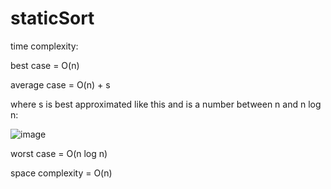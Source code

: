 # staticSort
time complexity:

best case = O(n)

average case = O(n) + s

where s is best approximated like this and is a number between n and n log n:

![image](https://user-images.githubusercontent.com/68780017/165795704-f6bb8f51-3466-4231-bdd8-0bac847382af.png)

worst case = O(n log n)


space complexity = O(n)
